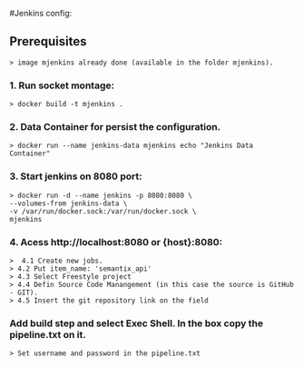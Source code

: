     
 #Jenkins config: 
 
 ## Prerequisites
    > image mjenkins already done (available in the folder mjenkins). 
 
 ### 1. Run socket montage: 
    > docker build -t mjenkins .

 ### 2. Data Container for persist the configuration.

    > docker run --name jenkins-data mjenkins echo "Jenkins Data Container"
    
 ### 3. Start jenkins on 8080 port: 
 
    > docker run -d --name jenkins -p 8080:8080 \
    --volumes-from jenkins-data \
    -v /var/run/docker.sock:/var/run/docker.sock \
    mjenkins

### 4. Acess http://localhost:8080 or {host}:8080:   
    
    >  4.1 Create new jobs.
    > 4.2 Put item_name: 'semantix_api'
    > 4.3 Select Freestyle project
    > 4.4 Defin Source Code Manangement (in this case the source is GitHub - GIT). 
    > 4.5 Insert the git repository link on the field
    
### Add build step and select Exec Shell. In the box copy the pipeline.txt on it.    

    > Set username and password in the pipeline.txt 
    
        
    
 
    
